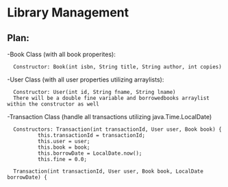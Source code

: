 # Library Management

## Plan: 
-Book Class (with all book properites):

      Constructor: Book(int isbn, String title, String author, int copies)
    
-User Class (with all user properties utilizing arraylists):

      Constructor: User(int id, String fname, String lname)
      There will be a double fine variable and borrowedbooks arraylist within the constructor as well
-Transaction Class (handle all transactions utilizing java.Time.LocalDate) 

      Constructors: Transaction(int transactionId, User user, Book book) {
              this.transactionId = transactionId;
              this.user = user;
              this.book = book;
              this.borrowDate = LocalDate.now();
              this.fine = 0.0;
        
      Transaction(int transactionId, User user, Book book, LocalDate borrowDate) {
             



      
              

      
